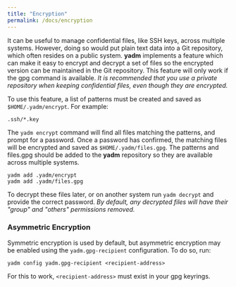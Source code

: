 ```yaml
---
title: "Encryption"
permalink: /docs/encryption
---
```

It can be useful to manage confidential files, like SSH keys, across multiple
systems. However, doing so would put plain text data into a Git repository,
which often resides on a public system. **yadm** implements a feature which can
make it easy to encrypt and decrypt a set of files so the encrypted version can
be maintained in the Git repository. This feature will only work if the gpg
command is available.
_It is recommended that you use a private repository when keeping confidential
files, even though they are encrypted._

To use this feature, a list of patterns must be created and saved as
`$HOME/.yadm/encrypt`. For example:

    .ssh/*.key

The `yadm encrypt` command will find all files matching the patterns, and
prompt for a password. Once a password has confirmed, the matching files will be
encrypted and saved as `$HOME/.yadm/files.gpg`. The patterns and files.gpg
should be added to the **yadm** repository so they are available across multiple
systems.

    yadm add .yadm/encrypt
    yadm add .yadm/files.gpg

To decrypt these files later, or on another system run `yadm decrypt` and
provide the correct password.
_By default, any decrypted files will have their "group" and "others"
permissions removed._

### Asymmetric Encryption

Symmetric encryption is used by default, but asymmetric encryption may
be enabled using the `yadm.gpg-recipient` configuration. To do so, run:

    yadm config yadm.gpg-recipient <recipient-address>

For this to work, `<recipient-address>` must exist in your gpg keyrings.
